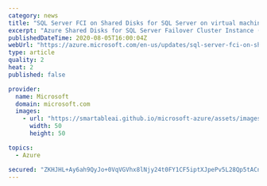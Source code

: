 ```yaml
---
category: news
title: "SQL Server FCI on Shared Disks for SQL Server on virtual machines"
excerpt: "Azure Shared Disks for SQL Server Failover Cluster Instance (SQL FCI) on Azure IaaS is now in general availability. "
publishedDateTime: 2020-08-05T16:00:04Z
webUrl: "https://azure.microsoft.com/en-us/updates/sql-server-fci-on-shared-disks-for-sql-server-on-virtual-machines/"
type: article
quality: 2
heat: 2
published: false

provider:
  name: Microsoft
  domain: microsoft.com
  images:
    - url: "https://smartableai.github.io/microsoft-azure/assets/images/organizations/microsoft.com-50x50.jpg"
      width: 50
      height: 50

topics:
  - Azure

secured: "ZKHJHL+Ay6ah9QyJo+0VqVGVhx8lNjy24t0FY1CF5iptXJpePv5L28Qp5tACnehWaT0RVxPPz4pmE0CcHvOy7naSL8a/M4iRKFoJfooE0hSSXRCSbKjujWlMGI85OrJ7KbEVrOtsNw8ubfIL9inIhWeaMGf9vSkT8DqO2RJaH46DPnvx2t9Kp5aVYkBPXTQIEPuH4utyZePfYfiOz0j6NeGagP9Z7w9J8YRK/Pec2UFn/fZNoIJ6qPIJW2U+yEGoDk/W/LttOgM1P0CvV8Qi2TkGD7WLc1G1h9cO5Y4FJguQ74eLwprObxVHtpfLgpVylqwIfWsoiItT+Fo5nz1Mzw==;+wf+DXnI67HsNGdQMJ5xMg=="
---
```


